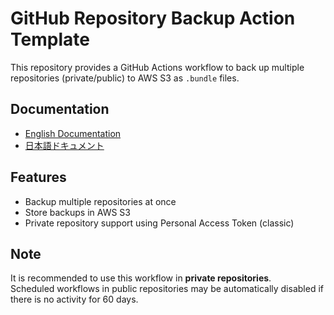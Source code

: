 # GitHub Repository Backup Action Template

This repository provides a GitHub Actions workflow to back up multiple repositories (private/public) to AWS S3 as `.bundle` files.

## Documentation

- [English Documentation](./docs/en/README.md)
- [日本語ドキュメント](./docs/ja/README.md)

## Features
- Backup multiple repositories at once
- Store backups in AWS S3
- Private repository support using Personal Access Token (classic)

## Note
It is recommended to use this workflow in **private repositories**.  
Scheduled workflows in public repositories may be automatically disabled if there is no activity for 60 days.
